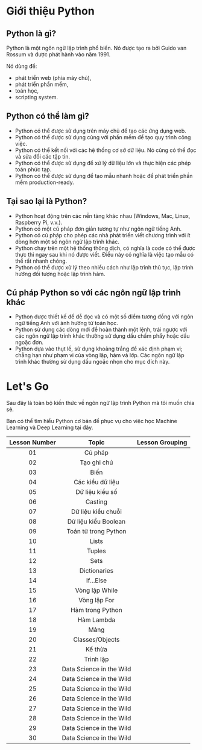 # Giới thiệu Python

## Python là gì?

Python là một ngôn ngữ lập trình phổ biến. Nó được tạo ra bởi Guido van Rossum và được phát hành vào năm 1991.

Nó dùng để:

- phát triển web (phía máy chủ),
- phát triển phần mềm,
- toán học,
- scripting system.

## Python có thể làm gì?

- Python có thể được sử dụng trên máy chủ để tạo các ứng dụng web.
- Python có thể được sử dụng cùng với phần mềm để tạo quy trình công việc.
- Python có thể kết nối với các hệ thống cơ sở dữ liệu. Nó cũng có thể đọc và sửa đổi các tập tin.
- Python có thể được sử dụng để xử lý dữ liệu lớn và thực hiện các phép toán phức tạp.
- Python có thể được sử dụng để tạo mẫu nhanh hoặc để phát triển phần mềm production-ready.

## Tại sao lại là Python?

- Python hoạt động trên các nền tảng khác nhau (Windows, Mac, Linux, Raspberry Pi, v.v.).
- Python có một cú pháp đơn giản tương tự như ngôn ngữ tiếng Anh.
- Python có cú pháp cho phép các nhà phát triển viết chương trình với ít dòng hơn một số ngôn ngữ lập trình khác.
- Python chạy trên một hệ thống thông dịch, có nghĩa là code có thể được thực thi ngay sau khi nó được viết. Điều này có nghĩa là việc tạo mẫu có thể rất nhanh chóng.
- Python có thể được xử lý theo nhiều cách như lập trình thủ tục, lập trình hướng đối tượng hoặc lập trình hàm.

## Cú pháp Python so với các ngôn ngữ lập trình khác

- Python được thiết kế để dễ đọc và có một số điểm tương đồng với ngôn ngữ tiếng Anh với ảnh hưởng từ toán học.
- Python sử dụng các dòng mới để hoàn thành một lệnh, trái ngược với các ngôn ngữ lập trình khác thường sử dụng dấu chấm phẩy hoặc dấu ngoặc đơn.
- Python dựa vào thụt lề, sử dụng khoảng trắng để xác định phạm vi; chẳng hạn như phạm vi của vòng lặp, hàm và lớp. Các ngôn ngữ lập trình khác thường sử dụng dấu ngoặc nhọn cho mục đích này.

# Let's Go 

Sau đây là toàn bộ kiến thức về ngôn ngữ lập trình Python mà tôi muốn chia sẻ. 

Bạn có thể tìm hiểu Python cơ bản để phục vụ cho việc học Machine Learning và Deep Learning tại đây.

| Lesson Number |          Topic           | Lesson Grouping | 
|:-------------:|:------------------------:| :-----------------------------------------------------------------------------------------------------------------------------------------------------------------------: |
|      01       |         Cú pháp          |  |  
|      02       |       Tạo ghi chú        |  |  
|      03       |           Biến           |  |  
|      04       |     Các kiểu dữ liệu     |  |  
|      05       |     Dữ liệu kiểu số      |  | 
|      06       |         Casting          |  |  
|      07       |    Dữ liệu kiểu chuỗi    |  |  
|      08       |   Dữ liệu kiểu Boolean   |  |  
|      09       |   Toán tử trong Python   |  |   
|      10       |          Lists           |  |   
|      11       |          Tuples          |  |   
|      12       |           Sets           |  |   
|      13       |       Dictionaries       |  |   
|      14       |        If...Else         |  |   
|      15       |      Vòng lặp While      |  |   
|      16       |       Vòng lặp For       |  |   
|      17       |     Hàm trong Python     |  |    
|      18       |        Hàm Lambda        |  |  
|      19       |           Mảng           |  |   
|      20       |     Classes/Objects      |  |   
|      21       |         Kế thừa          |  |  
|      22       |        Trình lặp         |  |  
|      23       | Data Science in the Wild |  | 
|      24       | Data Science in the Wild |  |  
|      25       | Data Science in the Wild |  |
|      26       | Data Science in the Wild |  | 
|      27       | Data Science in the Wild |  | 
|      28       | Data Science in the Wild |  | 
|      29       | Data Science in the Wild |  | 
|      30       | Data Science in the Wild |  | 


